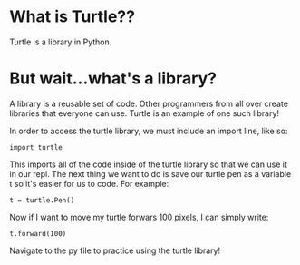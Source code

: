 # What is Turtle??

Turtle is a library in Python.

# But wait...what's a library?

A library is a reusable set of code. Other programmers from all over create libraries that everyone can use. Turtle is an example of one such library!

In order to access the turtle library, we must include an import line, like so:
```
import turtle
```

This imports all of the code inside of the turtle library so that we can use it in our repl.
The next thing we want to do is save our turtle pen as a variable t so it's easier for us to code. For example:
```
t = turtle.Pen()
```

Now if I want to move my turtle forwars 100 pixels, I can simply write:
```
t.forward(100)
```

Navigate to the py file to practice using the turtle library!


